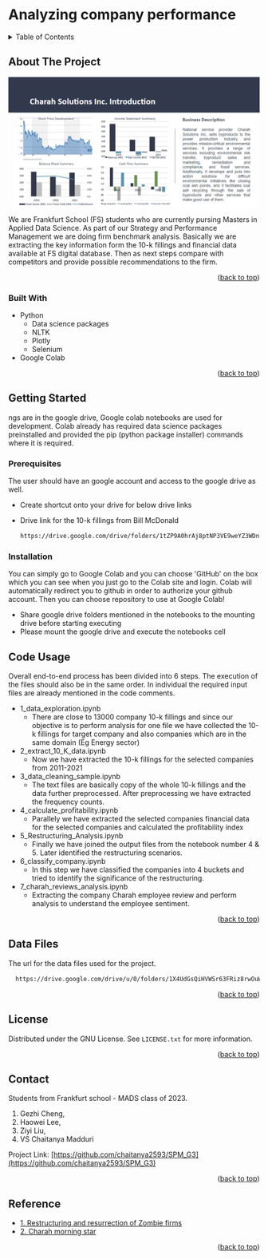 # Analyzing company performance


<!-- TABLE OF CONTENTS -->
<details>
  <summary>Table of Contents</summary>
  <ol>
    <li>
      <a href="#about-the-project">About The Project</a>
      <ul>
        <li><a href="#built-with">Built With</a></li>
      </ul>
    </li>
    <li>
      <a href="#getting-started">Getting Started</a>
      <ul>
        <li><a href="#prerequisites">Prerequisites</a></li>
        <li><a href="#installation">Installation</a></li>
      </ul>
    </li>
    <li><a href="#code-usage">Code Usage</a></li>
    <li><a href="#data-files">Data Files</a></li>
    <li><a href="#license">License</a></li>
    <li><a href="#contact">Contact</a></li>
    <li><a href="#reference">Reference</a></li>    

    
  </ol>
</details>



<!-- ABOUT THE PROJECT -->
## About The Project

![Product Name Screen Shot](https://github.com/chaitanya2593/SPM_G3/blob/main/charah_overview.png)



We are Frankfurt School (FS) students who are currently pursing Masters in Applied Data Science. As part of our Strategy and 
Performance Management we are doing firm benchmark analysis. Basically we are extracting the key information form the 10-k 
fillings and  financial data available at FS digital database. Then as next steps compare with competitors and provide 
possible recommendations to the firm.

<p align="right">(<a href="#readme-top">back to top</a>)</p>



### Built With

* Python
  * Data science packages 
  * NLTK
  * Plotly
  * Selenium 
* Google Colab



<p align="right">(<a href="#readme-top">back to top</a>)</p>



<!-- GETTING STARTED -->
## Getting Started

ngs are in the google drive, Google colab notebooks are used for development. Colab already has 
required data science packages preinstalled and provided the pip (python package installer) commands where it is required.
### Prerequisites

The user should have an google account and access to the google drive as well.

- Create shortcut onto your drive for below drive links
* Drive link for the 10-k fillings from Bill McDonald
  ```sh
  https://drive.google.com/drive/folders/1tZP9A0hrAj8ptNP3VE9weYZ3WDn9jHic 
  ```

  
### Installation

You can simply go to Google Colab and you can choose 'GitHub' on the box which you can see when you just go to the Colab site and login. Colab will automatically redirect you to github in order to authorize your github account. Then you can choose repository to use at Google Colab!

- Share google drive folders mentioned in the notebooks to the mounting drive before starting executing 
- Please mount the google drive and execute the notebooks cell



<!-- USAGE EXAMPLES -->
## Code Usage  

Overall end-to-end process has been divided into 6 steps. The execution of the files should also be in the same order.
In individual the required input files are already mentioned in the code comments.

- 1_data_exploration.ipynb 
  - There are close to 13000 company 10-k fillings and since our objective is to perform analysis for one file we have 
   collected the 10-k fillings for target company and also companies which are in the same domain (Eg Energy sector)   
- 2_extract_10_K_data.ipynb
  - Now we have extracted the 10-k fillings for the selected companies from 2011-2021 
- 3_data_cleaning_sample.ipynb
  - The text files are basically copy of the whole 10-k fillings and the data further preprocessed. After preprocessing we have extracted the frequency counts. 
- 4_calculate_profitability.ipynb
  - Parallely we have extracted the selected companies financial data for the selected companies and calculated the profitability index  
- 5_Restructuring_Analysis.ipynb
  - Finally we have joined the output files from the notebook number 4 & 5. Later identified the restructuring scenarios. 
- 6_classify_company.ipynb
  - In this step we have classified the companies into 4 buckets and tried to identify the significance of the restructuring. 
- 7_charah_reviews_analysis.ipynb
  - Extracting the company Charah employee review and perform analysis to understand the employee sentiment. 

<p align="right">(<a href="#readme-top">back to top</a>)</p>

<!-- DATA -->
## Data Files

The url for the data files used for the project.
```sh
  https://drive.google.com/drive/u/0/folders/1X4UdGsQiHVWSr63FRiz8rwOuWW5Ua8uI 
  ```

<p align="right">(<a href="#readme-top">back to top</a>)</p>

<!-- LICENSE -->
## License

Distributed under the GNU License. See `LICENSE.txt` for more information.

<p align="right">(<a href="#readme-top">back to top</a>)</p>



<!-- CONTACT -->
## Contact

Students from Frankfurt school - MADS class of 2023.

1. Gezhi Cheng, 
2. Haowei Lee, 
3. Ziyi Liu, 
4. VS Chaitanya Madduri

Project Link: [https://github.com/chaitanya2593/SPM_G3](https://github.com/chaitanya2593/SPM_G3)

<p align="right">(<a href="#readme-top">back to top</a>)</p>



<!-- ACKNOWLEDGMENTS -->
## Reference

* [1. Restructuring and resurrection of Zombie firms](https://clsbluesky.law.columbia.edu/2022/08/23/beyond-the-twilight-zone-the-restructuring-and-resurrection-of-zombie-firms/)
* [2. Charah morning star](https://www.morningstar.com/search?query=Charah%20Solutions%20Inc)

<p align="right">(<a href="#readme-top">back to top</a>)</p>


